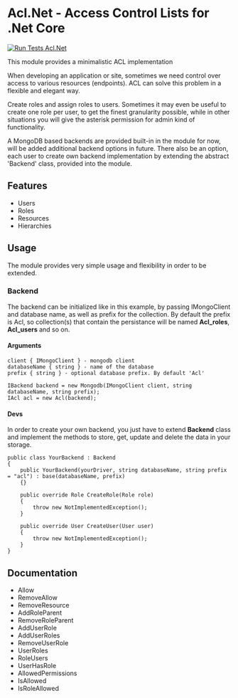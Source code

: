 # Acl.Net - Access Control Lists for .Net Core
[![Run Tests Acl.Net](https://github.com/vnedyalkov91/Acl.Net/actions/workflows/dotnet.yml/badge.svg)](https://github.com/vnedyalkov91/Acl.Net/actions/workflows/dotnet.yml)

This module provides a minimalistic ACL implementation

When developing an application or site, sometimes we need control over access to various resources (endpoints). ACL can solve this problem in a flexible and elegant way.

Create roles and assign roles to users. Sometimes it may even be useful to create one role per user, to get the finest granularity possible, while in other situations you will give the asterisk permission for admin kind of functionality.

A MongoDB based backends are provided built-in in the module for now, will be added additional backend options in future. There also be an option, each user to create own backend implementation by extending the abstract 'Backend' class, provided into the module.

## Features
- Users
- Roles
- Resources
- Hierarchies

## Usage
The module provides very simple usage and flexibility in order to be extended.

### Backend

The backend can be initialized like in this example, by passing IMongoClient and database name, as well as prefix for the collection.
By default the prefix is Acl, so collection(s) that contain the persistance will be named **Acl_roles**, **Acl_users** and so on.

#### **Arguments**
```
client { IMongoClient } - mongodb client
databaseName { string } - name of the database
prefix { string } - optional database prefix. By default 'Acl'
```

```
IBackend backend = new Mongodb(IMongoClient client, string databaseName, string prefix);
IAcl acl = new Acl(backend);
```

#### **Devs**
In order to create your own backend, you just have to extend **Backend** class and implement the methods to store, get, update and delete the data in your storage.

```
public class YourBackend : Backend
{
    public YourBackend(yourDriver, string databaseName, string prefix = "acl") : base(databaseName, prefix)
    {}

    public override Role CreateRole(Role role)
    {
        throw new NotImplementedException();
    }

    public override User CreateUser(User user)
    {
        throw new NotImplementedException();
    }
}
```

## Documentation

- Allow
- RemoveAllow
- RemoveResource
- AddRoleParent
- RemoveRoleParent
- AddUserRole
- AddUserRoles
- RemoveUserRole
- UserRoles
- RoleUsers
- UserHasRole
- AllowedPermissions
- IsAllowed
- IsRoleAllowed